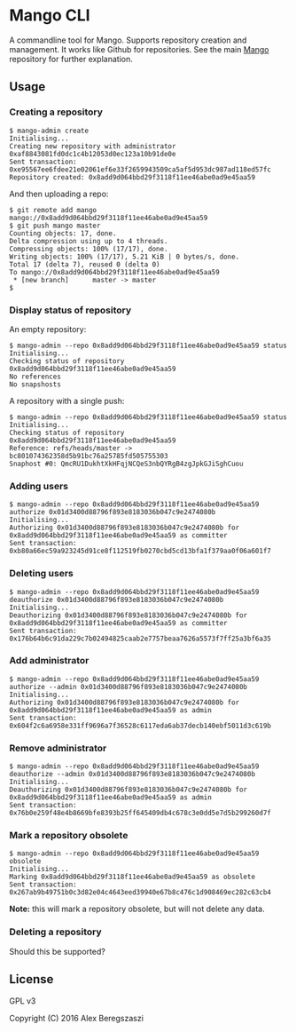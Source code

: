 # Mango CLI

A commandline tool for Mango.  Supports repository creation and management.  It works like Github for repositories.  See the main [Mango](https://github.com/axic/mango) repository for further explanation.

## Usage

### Creating a repository

```
$ mango-admin create
Initialising...
Creating new repository with administrator 0xaf8843081fd0dc1c4b12053d0ec123a10b91de0e
Sent transaction: 0xe95567ee6fdee21e02061ef6e33f2659943509ca5af5d953dc987ad118ed57fc
Repository created: 0x8add9d064bbd29f3118f11ee46abe0ad9e45aa59
```

And then uploading a repo:

```
$ git remote add mango mango://0x8add9d064bbd29f3118f11ee46abe0ad9e45aa59
$ git push mango master
Counting objects: 17, done.
Delta compression using up to 4 threads.
Compressing objects: 100% (17/17), done.
Writing objects: 100% (17/17), 5.21 KiB | 0 bytes/s, done.
Total 17 (delta 7), reused 0 (delta 0)
To mango://0x8add9d064bbd29f3118f11ee46abe0ad9e45aa59
 * [new branch]      master -> master
$
```

### Display status of repository

An empty repository:

```
$ mango-admin --repo 0x8add9d064bbd29f3118f11ee46abe0ad9e45aa59 status
Initialising...
Checking status of repository 0x8add9d064bbd29f3118f11ee46abe0ad9e45aa59
No references
No snapshosts
```

A repository with a single push:

```
$ mango-admin --repo 0x8add9d064bbd29f3118f11ee46abe0ad9e45aa59 status
Initialising...
Checking status of repository 0x8add9d064bbd29f3118f11ee46abe0ad9e45aa59
Reference: refs/heads/master -> bc801074362358d5b91bc76a25785fd505755303
Snaphost #0: QmcRU1DukhtXkHFqjNCQeS3nbQYRgB4zgJpkGJiSghCuou
```

### Adding users

```
$ mango-admin --repo 0x8add9d064bbd29f3118f11ee46abe0ad9e45aa59 authorize 0x01d3400d88796f893e8183036b047c9e2474080b
Initialising...
Authorizing 0x01d3400d88796f893e8183036b047c9e2474080b for 0x8add9d064bbd29f3118f11ee46abe0ad9e45aa59 as committer
Sent transaction: 0xb80a66ec59a923245d91ce8f112519fb0270cbd5cd13bfa1f379aa0f06a601f7
```

### Deleting users

```
$ mango-admin --repo 0x8add9d064bbd29f3118f11ee46abe0ad9e45aa59 deauthorize 0x01d3400d88796f893e8183036b047c9e2474080b
Initialising...
Deauthorizing 0x01d3400d88796f893e8183036b047c9e2474080b for 0x8add9d064bbd29f3118f11ee46abe0ad9e45aa59 as committer
Sent transaction: 0x176b64b6c91da229c7b02494825caab2e7757beaa7626a5573f7ff25a3bf6a35
```

### Add administrator

```
$ mango-admin --repo 0x8add9d064bbd29f3118f11ee46abe0ad9e45aa59 authorize --admin 0x01d3400d88796f893e8183036b047c9e2474080b
Initialising...
Authorizing 0x01d3400d88796f893e8183036b047c9e2474080b for 0x8add9d064bbd29f3118f11ee46abe0ad9e45aa59 as admin
Sent transaction: 0x604f2c6a6958e331ff9696a7f36528c6117eda6ab37decb140ebf5011d3c619b
```

### Remove administrator

```
$ mango-admin --repo 0x8add9d064bbd29f3118f11ee46abe0ad9e45aa59 deauthorize --admin 0x01d3400d88796f893e8183036b047c9e2474080b
Initialising...
Deauthorizing 0x01d3400d88796f893e8183036b047c9e2474080b for 0x8add9d064bbd29f3118f11ee46abe0ad9e45aa59 as admin
Sent transaction: 0x76b0e259f48e4b8669bfe8393b25ff645409db4c678c3e0dd5e7d5b299260d7f
```

### Mark a repository obsolete

```
$ mango-admin --repo 0x8add9d064bbd29f3118f11ee46abe0ad9e45aa59 obsolete
Initialising...
Marking 0x8add9d064bbd29f3118f11ee46abe0ad9e45aa59 as obsolete
Sent transaction: 0x267ab9b49751b0c3d82e04c4643eed39940e67b8c476c1d908469ec282c63cb4
```

**Note:** this will mark a repository obsolete, but will not delete any data.

### Deleting a repository

Should this be supported?

## License

GPL v3

Copyright (C) 2016 Alex Beregszaszi
